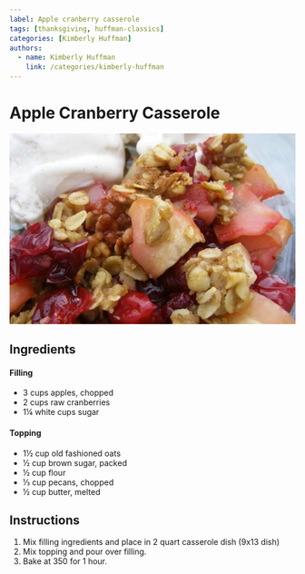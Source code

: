 ```yaml
---
label: Apple cranberry casserole
tags: [thanksgiving, huffman-classics]
categories: [Kimberly Huffman]
authors:
  - name: Kimberly Huffman
    link: /categories/kimberly-huffman
---
```


# Apple Cranberry Casserole
![Huffman Thanksgiving favorite. The cranberry balances the apples.](/static/banners/apple-cranberry-casserole.jpeg)

## Ingredients
#### Filling
- 3 cups apples, chopped
- 2 cups raw cranberries
- 1¼ white cups sugar

#### Topping
- 1½ cup old fashioned oats
- ½ cup brown sugar, packed
- ½ cup flour
- ⅓ cup pecans, chopped
- ½ cup butter, melted

## Instructions
1. Mix filling ingredients and place in 2 quart casserole dish (9x13 dish)
2. Mix topping and pour over filling.
3. Bake at 350 for 1 hour.
